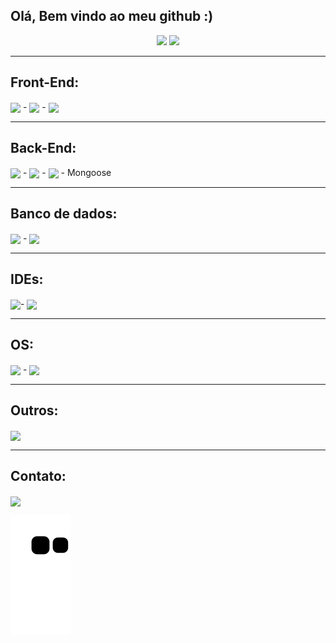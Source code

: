 ## Olá, Bem vindo ao meu github :) 

<div align="center">
<img height="180em" src="https://github-readme-stats.vercel.app/api?username=Guilherme-Goncalves-de-Souza&show_icons=true&theme=chartreuse-dark&include_all_commits=true&count_private=true"/>
<img height="180em" src="https://github-readme-stats.vercel.app/api/top-langs/?username=Guilherme-Goncalves-de-Souza&layout=compact&langs_count=7&theme=chartreuse-dark"/>
</div>

<hr>

## Front-End:
<div>
  <img align = "center" width="10%" src = "https://img.shields.io/badge/HTML5-E34F26?style=for-the- badge&logo=html5&logoColor=white"> -
  <img align = "center" width="10%" src = "https://img.shields.io/badge/CSS3-1572B6?style=for-the-  badge&logo=css3&logoColor=white"> -
  <img align = "center" height="10%" src = "https://img.shields.io/badge/JavaScript-323330?style=for-the-badge&logo=javascript&logoColor=F7DF1E">
</div>
<hr>

## Back-End:
<div>
  <img align = "center" width="10%" src = "https://img.shields.io/badge/Node.js-43853D?style=for-the-badge&logo=node-dot-js&logoColor=white"> -
  <img align = "center" width="10%" src = "https://img.shields.io/badge/npm-CB3837?style=for-the-badge&logo=npm&logoColor=white"> -
  <img align = "center" src = "https://img.shields.io/badge/Express.js-000000?style=for-the-badge&logo=express&logoColor=white"> -
  Mongoose
</div>
<hr>

## Banco de dados:
<div>
  <img align = "center" src = "https://img.shields.io/badge/MongoDB-4EA94B?style=for-the-badge&logo=mongodb&logoColor=white"> - 
  <img align = "center" src = "https://img.shields.io/badge/MySQL-00000F?style=for-the-badge&logo=mysql&logoColor=white">
</div>
<hr>

## IDEs:
<div>
  <img align = "center" src = "https://img.shields.io/badge/Visual_Studio_Code-0078D4?style=for-the-badge&logo=visual%20studio%20code&logoColor=white">-
  <img align = "center" src = "https://img.shields.io/badge/Arduino_IDE-00979D?style=for-the-badge&logo=arduino&logoColor=white">
</div>
<hr>

## OS:
<div>
  <img align = "center" src = "https://img.shields.io/badge/Windows-0078D6?style=for-the-badge&logo=windows&logoColor=white"> -
  <img align = "center" src = "https://img.shields.io/badge/Linux-FCC624?style=for-the-badge&logo=linux&logoColor=black">
</div>
<hr>

## Outros:
<div>
  <img align = "center" src = "https://img.shields.io/badge/Git-F05032?style=for-the-badge&logo=git&logoColor=white">
</div>
<hr>

## Contato:
<div>
  <a href = "mailto:gui11223344555@gmail.com" target="_blank"> <img align = "center" src = "https://img.shields.io/badge/Gmail-D14836?style=for-the-badge&logo=gmail&logoColor=white"> <a/>
</div>
  
![Snake animation](https://github.com/Guilherme-Goncalves-de-Souza/Guilherme-Goncalves-de-Souza/blob/output/github-contribution-grid-snake.svg)
  

<!-- Créditos: 1-https://github.com/alexandresanlim/Badges4-README.md-Profile#-office- 
               2-https://github.com/rafaballerini/rafaballerini
               3-https://github.com/anuraghazra/github-readme-stats/blob/master/docs/readme_pt-BR.md#cart%C3%A3o-de-estat%C3%ADsticas-do-github 
-->
